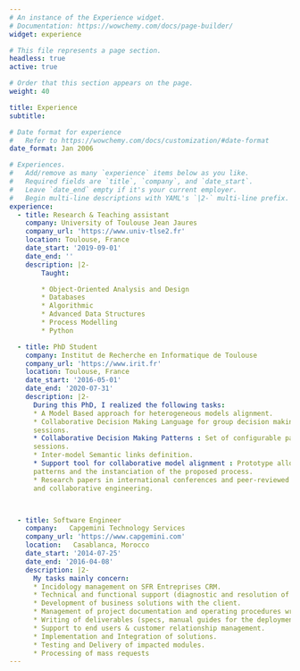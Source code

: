 ```yaml
---
# An instance of the Experience widget.
# Documentation: https://wowchemy.com/docs/page-builder/
widget: experience

# This file represents a page section.
headless: true
active: true

# Order that this section appears on the page.
weight: 40

title: Experience
subtitle:

# Date format for experience
#   Refer to https://wowchemy.com/docs/customization/#date-format
date_format: Jan 2006

# Experiences.
#   Add/remove as many `experience` items below as you like.
#   Required fields are `title`, `company`, and `date_start`.
#   Leave `date_end` empty if it's your current employer.
#   Begin multi-line descriptions with YAML's `|2-` multi-line prefix.
experience:
  - title: Research & Teaching assistant
    company: University of Toulouse Jean Jaures
    company_url: 'https://www.univ-tlse2.fr'
    location: Toulouse, France
    date_start: '2019-09-01'
    date_end: ''
    description: |2-
        Taught:

        * Object-Oriented Analysis and Design
        * Databases
        * Algorithmic
        * Advanced Data Structures
        * Process Modelling
        * Python

  - title: PhD Student
    company: Institut de Recherche en Informatique de Toulouse
    company_url: 'https://www.irit.fr'
    location: Toulouse, France
    date_start: '2016-05-01'
    date_end: '2020-07-31'
    description: |2-
      During this PhD, I realized the following tasks:
      * A Model Based approach for heterogeneous models alignment.
      * Collaborative Decision Making Language for group decision making in collaborative
      sessions.
      * Collaborative Decision Making Patterns : Set of configurable patterns to instantiate collaborative
      sessions.
      * Inter-model Semantic links definition.
      * Support tool for collaborative model alignment : Prototype allowing the use of the collaboration
      patterns and the instanciation of the proposed process.
      * Research papers in international conferences and peer-reviewed journals concerning model based
      and collaborative engineering.



  - title: Software Engineer
    company:   Capgemini Technology Services
    company_url: 'https://www.capgemini.com'
    location:   Casablanca, Morocco
    date_start: '2014-07-25'
    date_end: '2016-04-08'
    description: |2-
      My tasks mainly concern:
      * Incidology management on SFR Entreprises CRM.
      * Technical and functional support (diagnostic and resolution of anomalies).
      * Development of business solutions with the client.
      * Management of project documentation and operating procedures writing in coordination with the client.
      * Writing of deliverables (specs, manual guides for the deployment and support of the environment).
      * Support to end users & customer relationship management.
      * Implementation and Integration of solutions.
      * Testing and Delivery of impacted modules.
      * Processing of mass requests
---
```

